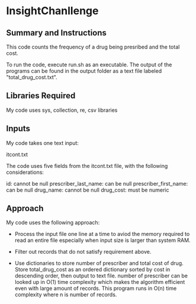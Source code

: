 # InsightChanllenge

## Summary and Instructions

This code counts the frequency of a drug being presribed and the total cost.

To run the code, execute run.sh as an executable. The output of the programs can be found in the output folder as a text file labeled "total_drug_cost.txt".

## Libraries Required
My code uses sys, collection, re, csv libraries

## Inputs
My code takes one text input:

itcont.txt

The code uses five fields from the itcont.txt file, with the following considerations:

id: cannot be null
prescriber_last_name: can be null
prescriber_first_name: can be null
drug_name: cannot be null
drug_cost: must be numeric

## Approach

My code uses the following approach:

* Process the input file one line at a time to aviod the memory required to read an entire file especially when input size is larger than system RAM.

* Filter out records that do not satisfy requirement above.

* Use dictionaries to store number of prescriber and total cost of drug. Store total_drug_cost as an ordered dictionary sorted by cost in descending order, then output to text file. number of prescriber can be looked up in O(1) time complexity which makes the algorithm efficient even with large amount of records. This program runs in O(n) time complexity where n is number of records.
